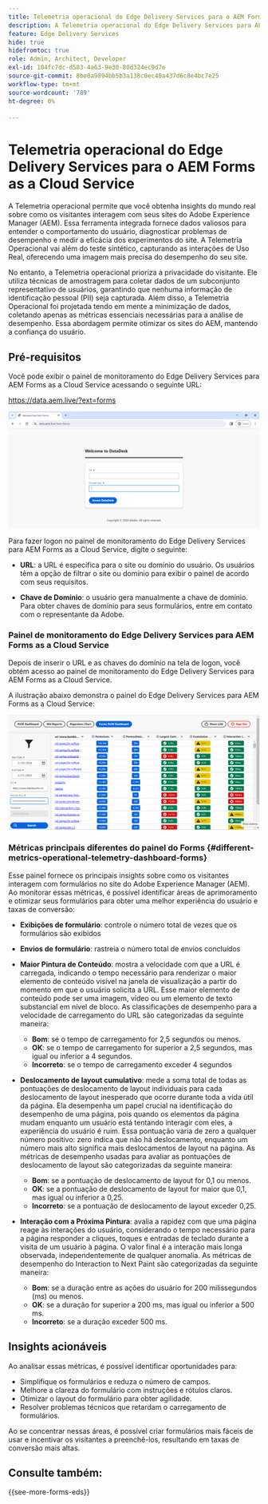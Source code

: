 ```yaml
---
title: Telemetria operacional do Edge Delivery Services para o AEM Forms as a Cloud Service
description: A Telemetria operacional do Edge Delivery Services para AEM Forms as a Cloud Service envolve o rastreamento e a análise contínuos das interações do usuário com formulários.
feature: Edge Delivery Services
hide: true
hidefromtoc: true
role: Admin, Architect, Developer
exl-id: 184fc7dc-d583-4a63-9e30-80d324ec9d7e
source-git-commit: 8be0a9894bb5b3a138c0ec40a437d6c8e4bc7e25
workflow-type: tm+mt
source-wordcount: '789'
ht-degree: 0%

---
```


# Telemetria operacional do Edge Delivery Services para o AEM Forms as a Cloud Service

A Telemetria operacional permite que você obtenha insights do mundo real sobre como os visitantes interagem com seus sites do Adobe Experience Manager (AEM). Essa ferramenta integrada fornece dados valiosos para entender o comportamento do usuário, diagnosticar problemas de desempenho e medir a eficácia dos experimentos do site. A Telemetria Operacional vai além do teste sintético, capturando as interações de Uso Real, oferecendo uma imagem mais precisa do desempenho do seu site.

No entanto, a Telemetria operacional prioriza a privacidade do visitante. Ele utiliza técnicas de amostragem para coletar dados de um subconjunto representativo de usuários, garantindo que nenhuma informação de identificação pessoal (PII) seja capturada. Além disso, a Telemetria Operacional foi projetada tendo em mente a minimização de dados, coletando apenas as métricas essenciais necessárias para a análise de desempenho. Essa abordagem permite otimizar os sites do AEM, mantendo a confiança do usuário.


## Pré-requisitos

Você pode exibir o painel de monitoramento do Edge Delivery Services para AEM Forms as a Cloud Service acessando o seguinte URL:

https://data.aem.live/?ext=forms

![Tela de Logon de Telemetria Operacional para Edge Delivery Services para Forms](/help/edge/assets/rum-login-screen.png)

Para fazer logon no painel de monitoramento do Edge Delivery Services para AEM Forms as a Cloud Service, digite o seguinte:

* **URL**: a URL é específica para o site ou domínio do usuário. Os usuários têm a opção de filtrar o site ou domínio para exibir o painel de acordo com seus requisitos.

* **Chave de Domínio**: o usuário gera manualmente a chave de domínio. Para obter chaves de domínio para seus formulários, entre em contato com o representante da Adobe.

### Painel de monitoramento do Edge Delivery Services para AEM Forms as a Cloud Service

Depois de inserir o URL e as chaves do domínio na tela de logon, você obtém acesso ao painel de monitoramento do Edge Delivery Services para AEM Forms as a Cloud Service.

A ilustração abaixo demonstra o painel do Edge Delivery Services para AEM Forms as a Cloud Service:

![Painel de Telemetria Operacional do Forms](/help/edge/assets/rum-forms-dashboard.png)

### Métricas principais diferentes do painel do Forms {#different-metrics-operational-telemetry-dashboard-forms}

Esse painel fornece os principais insights sobre como os visitantes interagem com formulários no site do Adobe Experience Manager (AEM). Ao monitorar essas métricas, é possível identificar áreas de aprimoramento e otimizar seus formulários para obter uma melhor experiência do usuário e taxas de conversão:

* **Exibições de formulário**: controle o número total de vezes que os formulários são exibidos
* **Envios de formulário**: rastreia o número total de envios concluídos

* **Maior Pintura de Conteúdo**: mostra a velocidade com que a URL é carregada, indicando o tempo necessário para renderizar o maior elemento de conteúdo visível na janela de visualização a partir do momento em que o usuário solicita a URL. Esse maior elemento de conteúdo pode ser uma imagem, vídeo ou um elemento de texto substancial em nível de bloco. As classificações de desempenho para a velocidade de carregamento do URL são categorizadas da seguinte maneira:
   * **Bom**: se o tempo de carregamento for 2,5 segundos ou menos.
   * **OK**: se o tempo de carregamento for superior a 2,5 segundos, mas igual ou inferior a 4 segundos.
   * **Incorreto**: se o tempo de carregamento exceder 4 segundos

* **Deslocamento de layout cumulativo**: mede a soma total de todas as pontuações de deslocamento de layout individuais para cada deslocamento de layout inesperado que ocorre durante toda a vida útil da página. Ela desempenha um papel crucial na identificação do desempenho de uma página, pois quando os elementos da página mudam enquanto um usuário está tentando interagir com eles, a experiência do usuário é ruim. Essa pontuação varia de zero a qualquer número positivo: zero indica que não há deslocamento, enquanto um número mais alto significa mais deslocamentos de layout na página. As métricas de desempenho usadas para avaliar as pontuações de deslocamento de layout são categorizadas da seguinte maneira:

   * **Bom**: se a pontuação de deslocamento de layout for 0,1 ou menos.
   * **OK**: se a pontuação de deslocamento de layout for maior que 0,1, mas igual ou inferior a 0,25.
   * **Incorreto**: se a pontuação de deslocamento de layout exceder 0,25.

* **Interação com a Próxima Pintura**: avalia a rapidez com que uma página reage às interações do usuário, considerando o tempo necessário para a página responder a cliques, toques e entradas de teclado durante a visita de um usuário à página. O valor final é a interação mais longa observada, independentemente de qualquer anomalia. As métricas de desempenho do Interaction to Next Paint são categorizadas da seguinte maneira:
   * **Bom**: se a duração entre as ações do usuário for 200 milissegundos (ms) ou menos.
   * **OK**: se a duração for superior a 200 ms, mas igual ou inferior a 500 ms.
   * **Incorreto**: se a duração exceder 500 ms.

## Insights acionáveis

Ao analisar essas métricas, é possível identificar oportunidades para:

* Simplifique os formulários e reduza o número de campos.
* Melhore a clareza do formulário com instruções e rótulos claros.
* Otimizar o layout do formulário para obter agilidade.
* Resolver problemas técnicos que retardam o carregamento de formulários.

Ao se concentrar nessas áreas, é possível criar formulários mais fáceis de usar e incentivar os visitantes a preenchê-los, resultando em taxas de conversão mais altas.

## Consulte também:

{{see-more-forms-eds}}

